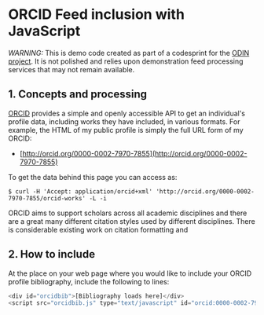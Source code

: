 # ORCID Feed inclusion with JavaScript

*WARNING:* This is demo code created as part of a codesprint for the <a href="">ODIN project</a>. It is not polished and relies upon demonstration feed processing services that may not remain available.

## 1. Concepts and processing

[ORCID](http://orcid.org) provides a simple and openly accessible API to get an individual's profile data, including works they have included, in various formats. For example, the HTML of my public profile is simply the full URL form of my ORCID:

  * [http://orcid.org/0000-0002-7970-7855](http://orcid.org/0000-0002-7970-7855)

To get the data behind this page you can access as:

```
$ curl -H 'Accept: application/orcid+xml' 'http://orcid.org/0000-0002-7970-7855/orcid-works' -L -i
```

ORCID aims to support scholars across all academic disciplines and there are a great many different citation styles used by different disciplines. There is considerable existing work on citation formatting and 

## 2. How to include

At the place on your web page where you would like to include your ORCID profile bibliography, include the following to lines:

```javascript
<div id="orcidbib">[Bibliography loads here]</div>
<script src="orcidbib.js" type="text/javascript" id="orcid:0000-0002-7970-7855:nature:mt"></script>
```


